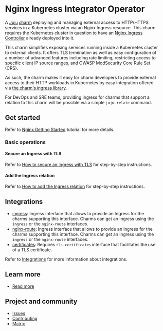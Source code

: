 # Nginx Ingress Integrator Operator

A [Juju](https://juju.is/) [charm](https://juju.is/docs/olm/charmed-operators) deploying and managing external access to HTTP/HTTPS services in a
Kubernetes cluster via an Nginx Ingress resource. This charm requires the Kubernetes cluster in question to have an
[Nginx Ingress Controller](https://docs.nginx.com/nginx-ingress-controller/) already deployed into it.

This charm simplifies exposing services running inside a Kubernetes cluster to
external clients. It offers TLS termination as well as easy configuration of a
number of advanced features including rate limiting, restricting access to
specific client IP source ranges, and OWASP ModSecurity Core Rule Set (CRS).

As such, the charm makes it easy for charm developers to provide external
access to their HTTP workloads in Kubernetes by easy integration offered via
[the charm's ingress library](https://charmhub.io/nginx-ingress-integrator/libraries/ingress).

For DevOps and SRE teams, providing ingress for charms that support a relation
to this charm will be possible via a simple `juju relate` command.

## Get started

Refer to [Nginx Getting Started](https://charmhub.io/nginx-ingress-integrator/docs/getting-started) tutorial for more details.

### Basic operations

#### Secure an Ingress with TLS
Refer to [How to secure an Ingress with TLS](https://charmhub.io/nginx-ingress-integrator/docs/secure-an-ingress-with-tls) for step-by-step instructions.

#### Add the Ingress relation
Refer to [How to add the Ingress relation](https://charmhub.io/nginx-ingress-integrator/docs/add-the-ingress-relation) for step-by-step instructions.


## Integrations

- [ingress](https://charmhub.io/nginx-ingress-integrator/integrations#ingress): Ingress interface that allows to
  provide an Ingress for the charms supporting this interface. Charms can get an Ingress using the `ingress` or the
  `nginx-route` interfaces.
- [nginx-route](https://charmhub.io/nginx-ingress-integrator/integrations#nginx-route): Ingress interface that allows to
  provide an Ingress for the charms supporting this interface. Charms can get an Ingress using the `ingress` or the
  `nginx-route` interfaces.
- [certificates](https://charmhub.io/nginx-ingress-integrator/integrations#certificates): Requires `tls-certificates`
  interface that facilitates the use of a TLS certificate.

Refer to [Integrations](https://charmhub.io/nginx-ingress-integrator/integrations/) for more information
about integrations.

## Learn more
* [Read more](https://charmhub.io/nginx-ingress-integrator)

## Project and community
* [Issues](https://github.com/canonical/nginx-ingress-integrator-operator/issues)
* [Contributing](https://charmhub.io/nginx-ingress-integrator/docs/contribute)
* [Matrix](https://matrix.to/#/#charmhub-charmdev:ubuntu.com)

